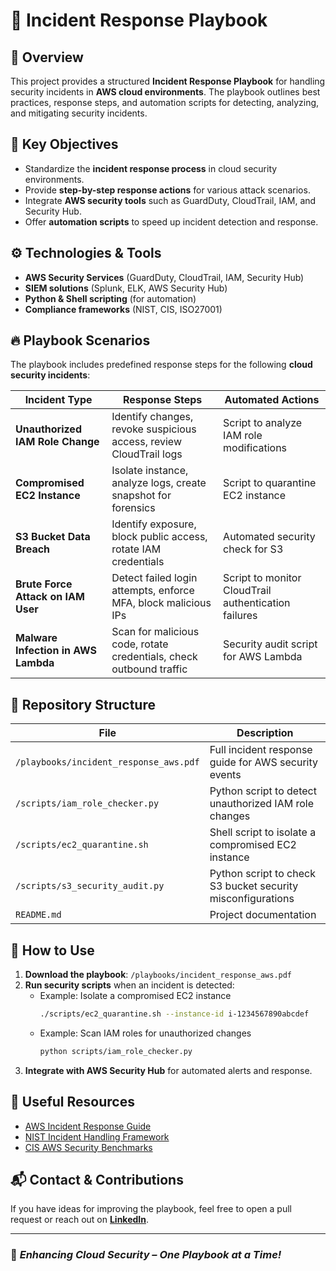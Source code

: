 # 🚨 Incident Response Playbook

## 📖 Overview
This project provides a structured **Incident Response Playbook** for handling security incidents in **AWS cloud environments**. The playbook outlines best practices, response steps, and automation scripts for detecting, analyzing, and mitigating security incidents.

## 🎯 Key Objectives
- Standardize the **incident response process** in cloud security environments.
- Provide **step-by-step response actions** for various attack scenarios.
- Integrate **AWS security tools** such as GuardDuty, CloudTrail, IAM, and Security Hub.
- Offer **automation scripts** to speed up incident detection and response.

## ⚙️ Technologies & Tools
- **AWS Security Services** (GuardDuty, CloudTrail, IAM, Security Hub)
- **SIEM solutions** (Splunk, ELK, AWS Security Hub)
- **Python & Shell scripting** (for automation)
- **Compliance frameworks** (NIST, CIS, ISO27001)

## 🔥 Playbook Scenarios
The playbook includes predefined response steps for the following **cloud security incidents**:

| Incident Type | Response Steps | Automated Actions |
|---|---|---|
| **Unauthorized IAM Role Change** | Identify changes, revoke suspicious access, review CloudTrail logs | Script to analyze IAM role modifications |
| **Compromised EC2 Instance** | Isolate instance, analyze logs, create snapshot for forensics | Script to quarantine EC2 instance |
| **S3 Bucket Data Breach** | Identify exposure, block public access, rotate IAM credentials | Automated security check for S3 |
| **Brute Force Attack on IAM User** | Detect failed login attempts, enforce MFA, block malicious IPs | Script to monitor CloudTrail authentication failures |
| **Malware Infection in AWS Lambda** | Scan for malicious code, rotate credentials, check outbound traffic | Security audit script for AWS Lambda |

## 📂 Repository Structure
| File | Description |
|---|---|
| `/playbooks/incident_response_aws.pdf` | Full incident response guide for AWS security events |
| `/scripts/iam_role_checker.py` | Python script to detect unauthorized IAM role changes |
| `/scripts/ec2_quarantine.sh` | Shell script to isolate a compromised EC2 instance |
| `/scripts/s3_security_audit.py` | Python script to check S3 bucket security misconfigurations |
| `README.md` | Project documentation |

## 🚀 How to Use
1. **Download the playbook**: `/playbooks/incident_response_aws.pdf`
2. **Run security scripts** when an incident is detected:
   - Example: Isolate a compromised EC2 instance  
     ```bash
     ./scripts/ec2_quarantine.sh --instance-id i-1234567890abcdef
     ```
   - Example: Scan IAM roles for unauthorized changes  
     ```bash
     python scripts/iam_role_checker.py
     ```
3. **Integrate with AWS Security Hub** for automated alerts and response.

## 🔗 Useful Resources
- [AWS Incident Response Guide](https://aws.amazon.com/security/incident-response/)
- [NIST Incident Handling Framework](https://csrc.nist.gov/publications/detail/sp/800-61/rev-2/final)
- [CIS AWS Security Benchmarks](https://www.cisecurity.org/benchmark/amazon_web_services)

## 📬 Contact & Contributions
If you have ideas for improving the playbook, feel free to open a pull request or reach out on **[LinkedIn](https://www.linkedin.com/in/mykhaylo-dyachenko)**.

---

### 🚀 *Enhancing Cloud Security – One Playbook at a Time!*
